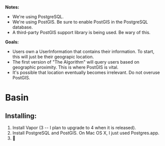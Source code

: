 <p><b>Notes:</b></p>
<ul>
    <li>We're using PostgreSQL.</li>
    <li>We're using PostGIS. Be sure to enable PostGIS in the PostgreSQL database.</li>
    <li>A third-party PostGIS support library is being used. Be wary of this.</li>
</ul>
<p><b>Goals:</b></p>
<ul>
    <li>Users own a UserInformation that contains their information. To start, this will just be their geograpic location.</li>
    <li>The first version of "The Algorithm" will query users based on geographic proximity. This is where PostGIS is vital.</li>
    <li>It's possible that location eventually becomes irrelevant. Do not overuse PostGIS.</li>
</ul>

# Basin

## Installing:

1. Install Vapor (3 -- I plan to upgrade to 4 when it is released).
2. Install PostgreSQL and PostGIS. On Mac OS X, I just used Postgres.app.
3. 
